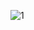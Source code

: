 ![1](https://github.com/dlgus8648/Linux_device_driver/assets/139437162/02c3b332-f367-4a40-aed2-856e9a74cd56)
